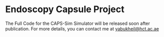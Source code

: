 # Endoscopy Capsule Project
The Full Code for the CAPS-Sim Simulator will be released soon after publication. For more details, you can contact me at yabukheil@hct.ac.ae
